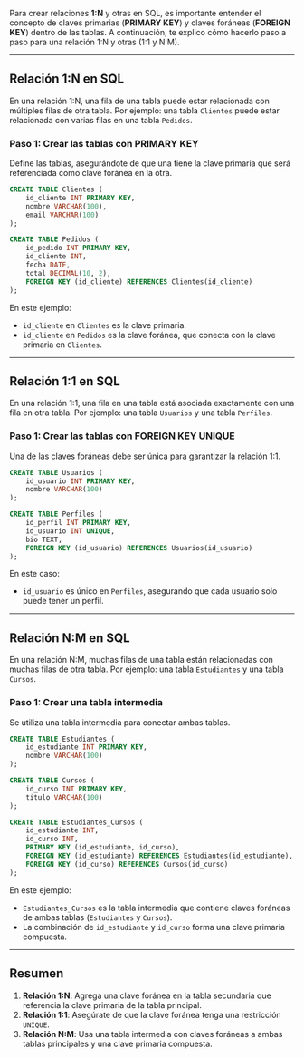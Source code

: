 Para crear relaciones **1:N** y otras en SQL, es importante entender el concepto de claves primarias (**PRIMARY KEY**) y claves foráneas (**FOREIGN KEY**) dentro de las tablas. A continuación, te explico cómo hacerlo paso a paso para una relación 1:N y otras (1:1 y N:M).

---

## Relación 1:N en SQL

En una relación 1:N, una fila de una tabla puede estar relacionada con múltiples filas de otra tabla. Por ejemplo: una tabla `Clientes` puede estar relacionada con varias filas en una tabla `Pedidos`.

### Paso 1: Crear las tablas con PRIMARY KEY
Define las tablas, asegurándote de que una tiene la clave primaria que será referenciada como clave foránea en la otra.

```sql
CREATE TABLE Clientes (
    id_cliente INT PRIMARY KEY,
    nombre VARCHAR(100),
    email VARCHAR(100)
);

CREATE TABLE Pedidos (
    id_pedido INT PRIMARY KEY,
    id_cliente INT,
    fecha DATE,
    total DECIMAL(10, 2),
    FOREIGN KEY (id_cliente) REFERENCES Clientes(id_cliente)
);
```

En este ejemplo:
- `id_cliente` en `Clientes` es la clave primaria.
- `id_cliente` en `Pedidos` es la clave foránea, que conecta con la clave primaria en `Clientes`.

---

## Relación 1:1 en SQL

En una relación 1:1, una fila en una tabla está asociada exactamente con una fila en otra tabla. Por ejemplo: una tabla `Usuarios` y una tabla `Perfiles`.

### Paso 1: Crear las tablas con FOREIGN KEY UNIQUE
Una de las claves foráneas debe ser única para garantizar la relación 1:1.

```sql
CREATE TABLE Usuarios (
    id_usuario INT PRIMARY KEY,
    nombre VARCHAR(100)
);

CREATE TABLE Perfiles (
    id_perfil INT PRIMARY KEY,
    id_usuario INT UNIQUE,
    bio TEXT,
    FOREIGN KEY (id_usuario) REFERENCES Usuarios(id_usuario)
);
```

En este caso:
- `id_usuario` es único en `Perfiles`, asegurando que cada usuario solo puede tener un perfil.

---

## Relación N:M en SQL

En una relación N:M, muchas filas de una tabla están relacionadas con muchas filas de otra tabla. Por ejemplo: una tabla `Estudiantes` y una tabla `Cursos`.

### Paso 1: Crear una tabla intermedia
Se utiliza una tabla intermedia para conectar ambas tablas.

```sql
CREATE TABLE Estudiantes (
    id_estudiante INT PRIMARY KEY,
    nombre VARCHAR(100)
);

CREATE TABLE Cursos (
    id_curso INT PRIMARY KEY,
    titulo VARCHAR(100)
);

CREATE TABLE Estudiantes_Cursos (
    id_estudiante INT,
    id_curso INT,
    PRIMARY KEY (id_estudiante, id_curso),
    FOREIGN KEY (id_estudiante) REFERENCES Estudiantes(id_estudiante),
    FOREIGN KEY (id_curso) REFERENCES Cursos(id_curso)
);
```

En este ejemplo:
- `Estudiantes_Cursos` es la tabla intermedia que contiene claves foráneas de ambas tablas (`Estudiantes` y `Cursos`).
- La combinación de `id_estudiante` y `id_curso` forma una clave primaria compuesta.

---

## Resumen

1. **Relación 1:N**: Agrega una clave foránea en la tabla secundaria que referencia la clave primaria de la tabla principal.
2. **Relación 1:1**: Asegúrate de que la clave foránea tenga una restricción `UNIQUE`.
3. **Relación N:M**: Usa una tabla intermedia con claves foráneas a ambas tablas principales y una clave primaria compuesta.
